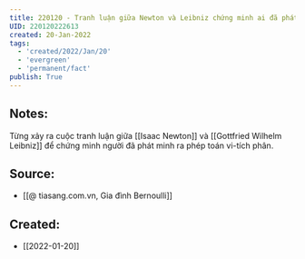 ```yaml
---
title: 220120 - Tranh luận giữa Newton và Leibniz chứng minh ai đã phát minh vi tích phân
UID: 220120222613
created: 20-Jan-2022
tags:
  - 'created/2022/Jan/20'
  - 'evergreen'
  - 'permanent/fact'
publish: True
---
```

## Notes:
Từng xảy ra cuộc tranh luận giữa [[Isaac Newton]] và [[Gottfried Wilhelm Leibniz]] để chứng minh người đã phát minh ra phép toán vi-tích phân.

## Source:
- [[@ tiasang.com.vn, Gia đình Bernoulli]]

## Created:
- [[2022-01-20]]
